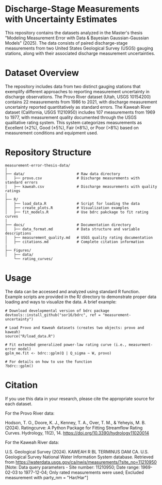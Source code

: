 # Discharge-Stage Measurements with Uncertainty Estimates 

This repository contains the datasets analyzed in the Master's thesis "Modeling Measurement Error with Data & Bayesian Gaussian-Gaussian Models" (2025). The data consists of paired discharge-stage measurements from two United States Geological Survey (USGS) gauging stations, along with their associated discharge measurement uncertainties.

# Dataset Overview

The repository includes data from two distinct gauging stations that exemplify different approaches to reporting measurement uncertainty in discharge observations.
The Provo River dataset (Utah, USGS 10154200) contains 22 measurements from 1986 to 2021, with discharge measurement uncertainty reported quantitatively as standard errors. 
The Kaweah River dataset (California, USGS 11210950) includes 107 measurements from 1969 to 1977, with measurement quality documented through the USGS qualitative rating system. This system categorizes measurements as Excellent (±2%), Good (±5%), Fair (±8%), or Poor (>8%) based on measurement conditions and equipment used.

# Repository Structure
```
measurement-error-thesis-data/
│
├── data/                        # Raw data directory
│   ├── provo.csv                # Discharge measurements with standard errors
│   ├── kaweah.csv               # Discharge measurements with quality ratings
│
├── R/
│   ├── load_data.R              # Script for loading the data
│   ├── create_plots.R           # Visualization examples
│   ├── fit_models.R             # Use bdrc pakckage to fit rating curves
|
├── docs/                        # Documentation directory
│   ├── data_format.md           # Data structure and variable descriptions
│   ├── measurement_quality.md   # USGS quality rating documentation
│   ├── citations.md             # Complete citation information
|
├── Figures/
│   ├── data/
    └── rating_curves/
```

# Usage

The data can be accessed and analyzed using standard R function. Example scripts are provided in the R/ directory to demonstrate proper data loading and ways to visualize the data. A brief example:
```
# Download developmental version of bdrc package
devtools::install_github("sor16/bdrc", ref = "measurement-uncertainty")

# Load Provo and Kaweah datasets (creates two objects: provo and kaweah)
source("R/load_data.R")

# Fit extended generalized power-law rating curve (i.e., measurment-error model)
gplm_me.fit <- bdrc::gplm(Q | Q_sigma ~ W, provo)

# For details on how to use the function
?bdrc::gplm()
```

# Citation

If you use this data in your research, please cite the appropriate source for each dataset.

For the Provo River data:

Hodson, T. O., Doore, K. J., Kenney, T. A., Over, T. M., & Yeheyis, M. B. (2024). Ratingcurve: A Python Package for Fitting Streamflow Rating Curves. Hydrology, 11(2), 14. https://doi.org/10.3390/hydrology11020014

For the Kaweah River data:

U.S. Geological Survey (2024). KAWEAH R BL TERMINUS DAM CA. U.S. Geological Survey National Water Information System database. Retrieved from https://waterdata.usgs.gov/ca/nwis/measurements/?site_no=11210950
[Note: Data query parameters - Site number: 11210950; Date range: 1969-02-03 to 1977-12-04; Only rated measurements were used; Excluded measurement with party_nm = "Har/Har"]


